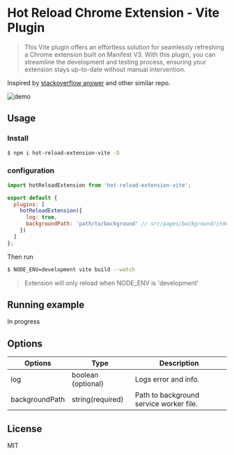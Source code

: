 # Hot Reload Chrome Extension - Vite Plugin

> This Vite plugin offers an effortless solution for seamlessly refreshing a Chrome extension built on Manifest V3. With this plugin, you can streamline the development and testing process, ensuring your extension stays up-to-date without manual intervention.

Inspired by [stackoverflow answer](https://stackoverflow.com/a/65485938/7135342) and other similar repo.

![demo](https://raw.githubusercontent.com/isaurssaurav/hot-reload-extension-vite/main/demo/demo.png)

## Usage

### Install

```bash
$ npm i hot-reload-extension-vite -D
```

### configuration

```js
import hotReloadExtension from 'hot-reload-extension-vite';

export default {
  plugins: [
    hotReloadExtension({
      log: true,
      backgroundPath: 'path/to/background' // src/pages/background/index.ts
    })
  ]
};
```

Then run

```bash
$ NODE_ENV=development vite build --watch
```

> Extension will only reload when NODE_ENV is 'development'

## Running example

In progress

## Options

| Options        | Type               | Description                             |
| -------------- | ------------------ | --------------------------------------- |
| log            | boolean (optional) | Logs error and info.                    |
| backgroundPath | string(required)   | Path to background service worker file. |

## License

MIT
